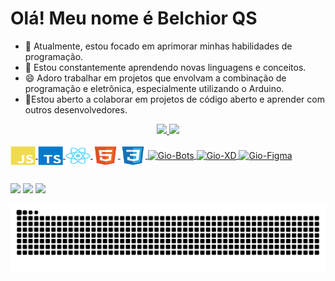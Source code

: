 # Olá! Meu nome é Belchior QS
- 🔭 Atualmente, estou focado em aprimorar minhas habilidades de programação.
- 🌱 Estou constantemente aprendendo novas linguagens e conceitos.
- 😄 Adoro trabalhar em projetos que envolvam a combinação de programação e eletrônica, especialmente utilizando o Arduino.
- 🌱Estou aberto a colaborar em projetos de código aberto e aprender com outros desenvolvedores.

<div align="center">
  <a href="https://github.com/belchiorqs">
  <img height="140em" src="https://github-readme-stats.vercel.app/api?username=belchiorqs&show_icons=true&theme=tokyonight&include_all_commits=true&count_private=true"/>
  <img height="140em" src="https://github-readme-stats.vercel.app/api/top-langs/?username=belchiorqs&layout=compact&langs_count=7&theme=tokyonight"/>
</div>
<div style="display: inline_block"><br>
  <img align="center" alt="Gio-Js" height="30" width="40" src="https://raw.githubusercontent.com/devicons/devicon/master/icons/javascript/javascript-plain.svg">
  <img align="center" alt="Gio-Ts" height="30" width="40" src="https://raw.githubusercontent.com/devicons/devicon/master/icons/typescript/typescript-plain.svg">
  <img align="center" alt="Gio-React" height="30" width="40" src="https://raw.githubusercontent.com/devicons/devicon/master/icons/react/react-original.svg">
  <img align="center" alt="Gio-HTML" height="30" width="40" src="https://raw.githubusercontent.com/devicons/devicon/master/icons/html5/html5-original.svg">
  <img align="center" alt="Gio-CSS" height="30" width="40" src="https://raw.githubusercontent.com/devicons/devicon/master/icons/css3/css3-original.svg">
  <img align="center" alt="Gio-Bots" height="30" width="40" src="https://cdn.jsdelivr.net/gh/devicons/devicon/icons/bootstrap/bootstrap-original.svg">
  <img align="center" alt="Gio-XD" height="30" width="40" src="https://cdn.jsdelivr.net/gh/devicons/devicon/icons/xd/xd-plain.svg">
  <img align="center" alt="Gio-Figma" height="30" width="40" src="https://cdn.jsdelivr.net/gh/devicons/devicon/icons/figma/figma-original.svg">

  
  ##
  
   
<div> 
  <a href="https://www.instagram.com/giovannasilvap_/" target="_blank"><img src="https://img.shields.io/badge/-Instagram-%23E4405F?style=for-the-badge&logo=instagram&logoColor=white" target="_blank"></a>
  <a href = "mailto:gigisilvap01@gmail.com"><img src="https://img.shields.io/badge/-Gmail-%23333?style=for-the-badge&logo=gmail&logoColor=white" target="_blank"></a>
  <a href="https://www.linkedin.com/in/giovannasilvapinto/" target="_blank"><img src="https://img.shields.io/badge/-LinkedIn-%230077B5?style=for-the-badge&logo=linkedin&logoColor=white" target="_blank"></a> 
 
  ![Snake animation](https://github.com/giovannasilvap/giovannasilvap/blob/output/github-contribution-grid-snake.svg)
 
</div>

